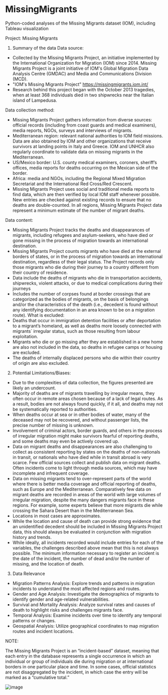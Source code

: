 # MissingMigrants
Python-coded analyses of the Missing Migrants dataset (IOM), including Tableau visualization

Project: Missing Migrants

1. Summary of the data
Data source:

-	Collected by the Missing Migrants Project, an initiative implemented by the International Organization for Migration (IOM) since 2014. Missing Migrants Project is a joint initiative of IOM's Global Migration Data Analysis Centre (GMDAC) and Media and Communications Division (MCD).
-	"IOM's Missing Migrants Project" https://missingmigrants.iom.int/ 
-	Research behind this project began with the October 2013 tragedies, when at least 368 individuals died in two shipwrecks near the Italian island of Lampedusa.

Data collection method:

-	Missing Migrants Project gathers information from diverse sources: official records (including from coast guards and medical examiners), media reports, NGOs, surveys and interviews of migrants. 	
-	Mediterranean region: relevant national authorities to IOM field missions. Data are also obtained by IOM and other organizations that receive survivors at landing points in Italy and Greece. IOM and UNHCR also regularly coordinate to validate data on missing migrants in the Mediterranean.
-	US/Mexico border: U.S. county medical examiners, coroners, sheriff’s offices, media reports for deaths occurring on the Mexican side of the border.
-	Africa: media and NGOs, including the Regional Mixed Migration Secretariat and the International Red Cross/Red Crescent.
-	Missing Migrants Project uses social and traditional media reports to find data, which are then verified by local IOM staff whenever possible. New entries are checked against existing records to ensure that no deaths are double-counted. In all regions, Missing Migrants Project data represent a minimum estimate of the number of migrant deaths.

Data content:

-	Missing Migrants Project tracks the deaths and disappearances of migrants, including refugees and asylum-seekers, who have died or gone missing in the process of migration towards an international destination.
-	Missing Migrants Project counts migrants who have died at the external borders of states, or in the process of migration towards an international destination, regardless of their legal status. The Project records only those migrants who die during their journey to a country different from their country of residence.
-	Data include the deaths of migrants who die in transportation accidents, shipwrecks, violent attacks, or due to medical complications during their journeys
-	Includes the number of corpses found at border crossings that are categorized as the bodies of migrants, on the basis of belongings and/or the characteristics of the death (i.e., decedent is found without any identifying documentation in an area known to be on a migration route).
What is excluded:
-	Deaths that occur in immigration detention facilities or after deportation to a migrant’s homeland, as well as deaths more loosely connected with migrants´ irregular status, such as those resulting from labour exploitation. 
-	Migrants who die or go missing after they are established in a new home are also not included in the data, so deaths in refugee camps or housing are excluded. 
-	The deaths of internally displaced persons who die within their country of origin are also excluded.

2. Potential Limitations/Biases:

-	Due to the complexities of data collection, the figures presented are likely an undercount.
-	Majority of deaths are of migrants travelling by irregular means, they often occur in remote areas chosen because of a lack of legal routes. As a result, bodies are not always found quickly, if it all, and deaths may not be systematically reported to authorities.
-	When deaths occur at sea or in other bodies of water, many of the deceased may not be recovered, and without passenger lists, the precise number of missing is unknown.
-	Involvement of criminal actors, border guards, and others in the process of irregular migration might make survivors fearful of reporting deaths, and some deaths may even be actively covered up.
-	Data on migrant deaths and disappearances are also challenging to collect as consistent reporting by states on the deaths of non-nationals in transit, or nationals who have died while in transit abroad is very scarce. Few official sources collect and publish data on migrant deaths.  Often incidents come to light through media sources, which may have incomplete and infrequent coverage.
-	Data on missing migrants tend to over-represent parts of the world where there is better media coverage and official reporting of deaths, such as Europe and the Mediterranean. Comparatively few data on migrant deaths are recorded in areas of the world with large volumes of irregular migration, despite the many dangers migrants face in these regions. For example, some experts believe that more migrants die while crossing the Sahara Desert than in the Mediterranean Sea.
-	Locations in most cases are approximates.
-	While the location and cause of death can provide strong evidence that an unidentified decedent should be included in Missing Migrants Project data, this should always be evaluated in conjunction with migration history and trends.
-	While ideally, all incidents recorded would include entries for each of the variables, the challenges described above mean that this is not always possible. The minimum information necessary to register an incident is the date of the incident, the number of dead and/or the number of missing, and the location of death.


3. Data Relevance

-	Migration Patterns Analysis: Explore trends and patterns in migration incidents to understand the most affected regions and routes.
-	Gender and Age Analysis: Investigate the demographics of migrants to identify gender and age-related vulnerabilities.
-	Survival and Mortality Analysis: Analyze survival rates and causes of death to highlight risks and challenges migrants face.
-	Temporal Analysis: Examine incidents over time to identify any temporal patterns or changes.
-	Geospatial Analysis: Utilize geographical coordinates to map migration routes and incident locations.   


NOTE: 

The Missing Migrants Project is an “incident-based” dataset, meaning that each entry in the database represents a single occurrence in which an individual or group of individuals die during migration or at international borders in one particular place and time. In some cases, official statistics are not disaggregated by the incident, in which case the entry will be marked as a “cumulative total.”


![image](https://github.com/SoStrauss/MissingMigrants/assets/148326046/b9c27964-b6b7-43ce-9186-21b1f67e769b)
